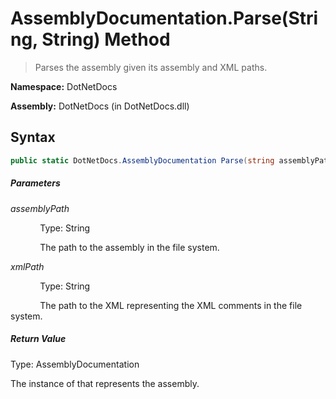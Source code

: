 # AssemblyDocumentation.Parse(String, String) Method
> Parses the assembly given its assembly and XML paths.

**Namespace:** DotNetDocs

**Assembly:** DotNetDocs (in DotNetDocs.dll)
## Syntax
```csharp
public static DotNetDocs.AssemblyDocumentation Parse(string assemblyPath, string xmlPath);
```
##### Parameters
*assemblyPath*

&nbsp;&nbsp;&nbsp;&nbsp;&nbsp;&nbsp;&nbsp;&nbsp;&nbsp;&nbsp;&nbsp;&nbsp;Type: String

&nbsp;&nbsp;&nbsp;&nbsp;&nbsp;&nbsp;&nbsp;&nbsp;&nbsp;&nbsp;&nbsp;&nbsp;The path to the assembly in the file system.


*xmlPath*

&nbsp;&nbsp;&nbsp;&nbsp;&nbsp;&nbsp;&nbsp;&nbsp;&nbsp;&nbsp;&nbsp;&nbsp;Type: String

&nbsp;&nbsp;&nbsp;&nbsp;&nbsp;&nbsp;&nbsp;&nbsp;&nbsp;&nbsp;&nbsp;&nbsp;The path to the XML representing the XML comments in the file system.


##### Return Value
Type: AssemblyDocumentation

The instance of  that represents the assembly.

